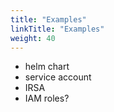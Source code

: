 ```yaml
---
title: "Examples"
linkTitle: "Examples"
weight: 40
---
```


- helm chart
- service account
- IRSA
- IAM roles?

